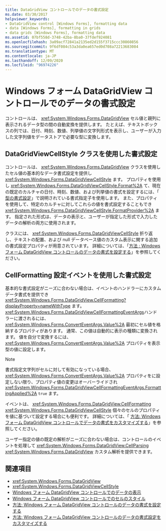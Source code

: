 ```yaml
---
title: DataGridView コントロールでのデータの書式設定
ms.date: 03/30/2017
helpviewer_keywords:
- DataGridView control [Windows Forms], formatting data
- data [Windows Forms], formatting in grids
- data grids [Windows Forms], formatting data
ms.assetid: 07bf558d-3748-42ba-8ba0-37fdef924081
ms.openlocfilehash: 3a09acf72841a2135ed2d155f3715ccc30860856
ms.sourcegitcommit: 9f6df084c53a3da0ea657ed0d708a72213683084
ms.translationtype: MT
ms.contentlocale: ja-JP
ms.lasthandoff: 12/09/2020
ms.locfileid: "96974226"
---
```

# <a name="data-formatting-in-the-windows-forms-datagridview-control"></a>Windows フォーム DataGridView コントロールでのデータの書式設定

コントロールは、 <xref:System.Windows.Forms.DataGridView> セル値と親列に表示されるデータ型の間の自動変換を提供します。 たとえば、テキストボックスの列では、日付、時刻、数値、列挙値の文字列形式を表示し、ユーザーが入力した文字列値をデータストアで必要な型に変換します。  
  
## <a name="formatting-with-the-datagridviewcellstyle-class"></a>DataGridViewCellStyle クラスを使用した書式設定  

 コントロールは、 <xref:System.Windows.Forms.DataGridView> クラスを使用したセル値の基本的なデータ書式設定を提供し <xref:System.Windows.Forms.DataGridViewCellStyle> ます。 プロパティを使用し <xref:System.Windows.Forms.DataGridViewCellStyle.Format%2A> て、現在の既定のカルチャの日付、時刻、数値、および列挙値の書式を設定するには、「 [型の書式設定](/dotnet/standard/base-types/formatting-types)」で説明されている書式指定子を使用します。 また、プロパティを使用して、特定のカルチャに対してこれらの値を書式設定することもでき <xref:System.Windows.Forms.DataGridViewCellStyle.FormatProvider%2A> ます。 指定された形式は、データの表示と、ユーザーが指定した形式で入力したデータの解析の両方に使用されます。  
  
 クラスには、 <xref:System.Windows.Forms.DataGridViewCellStyle> 折り返し、テキストの配置、および null データベース値のカスタム表示に関する追加の書式設定プロパティが用意されています。 詳細については、「[方法 : Windows フォーム DataGridView コントロールのデータの書式を設定する](how-to-format-data-in-the-windows-forms-datagridview-control.md)」を参照してください。  
  
## <a name="formatting-with-the-cellformatting-event"></a>CellFormatting 設定イベントを使用した書式設定  

 基本的な書式設定がニーズに合わない場合は、イベントのハンドラーにカスタムデータ書式を提供でき <xref:System.Windows.Forms.DataGridView.CellFormatting?displayProperty=nameWithType> ます。 <xref:System.Windows.Forms.DataGridViewCellFormattingEventArgs>ハンドラーに渡されるには、 <xref:System.Windows.Forms.ConvertEventArgs.Value%2A> 最初にセル値を格納するプロパティがあります。 通常、この値は自動的に表示の種類に変換されます。 値を自分で変換するには、 <xref:System.Windows.Forms.ConvertEventArgs.Value%2A> プロパティを表示型の値に設定します。  
  
> [!NOTE]
> 書式指定文字列がセルに対して有効になっている場合、 <xref:System.Windows.Forms.ConvertEventArgs.Value%2A> プロパティをに設定しない限り、プロパティ値の変更はオーバーライドされ <xref:System.Windows.Forms.DataGridViewCellFormattingEventArgs.FormattingApplied%2A> `true` ます。  
  
 イベントは、 <xref:System.Windows.Forms.DataGridView.CellFormatting> <xref:System.Windows.Forms.DataGridViewCellStyle> 個々のセルのプロパティを値に基づいて設定する場合にも便利です。 詳細については、「 [方法: Windows フォーム DataGridView コントロールでデータの書式をカスタマイズする](how-to-customize-data-formatting-in-the-windows-forms-datagridview-control.md)」を参照してください。  
  
 ユーザー指定の値の既定の解析がニーズに合わない場合は、コントロールのイベントを処理して <xref:System.Windows.Forms.DataGridView.CellParsing> <xref:System.Windows.Forms.DataGridView> カスタム解析を提供できます。  
  
## <a name="see-also"></a>関連項目

- <xref:System.Windows.Forms.DataGridView>
- <xref:System.Windows.Forms.DataGridViewCellStyle>
- [Windows フォーム DataGridView コントロールでのデータの表示](displaying-data-in-the-windows-forms-datagridview-control.md)
- [Windows フォーム DataGridView コントロールでのセルのスタイル](cell-styles-in-the-windows-forms-datagridview-control.md)
- [方法: Windows フォーム DataGridView コントロールのデータの書式を設定する](how-to-format-data-in-the-windows-forms-datagridview-control.md)
- [方法: Windows フォーム DataGridView コントロールのデータの書式設定をカスタマイズする](how-to-customize-data-formatting-in-the-windows-forms-datagridview-control.md)
